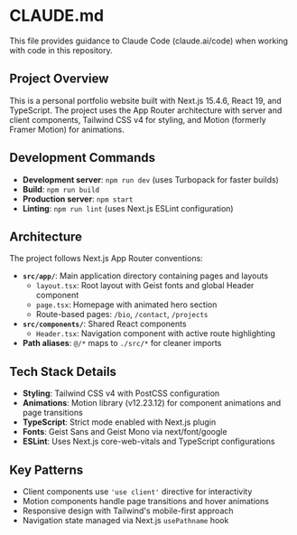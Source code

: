 # CLAUDE.md

This file provides guidance to Claude Code (claude.ai/code) when working with code in this repository.

## Project Overview

This is a personal portfolio website built with Next.js 15.4.6, React 19, and TypeScript. The project uses the App Router architecture with server and client components, Tailwind CSS v4 for styling, and Motion (formerly Framer Motion) for animations.

## Development Commands

- **Development server**: `npm run dev` (uses Turbopack for faster builds)
- **Build**: `npm run build` 
- **Production server**: `npm start`
- **Linting**: `npm run lint` (uses Next.js ESLint configuration)

## Architecture

The project follows Next.js App Router conventions:

- **`src/app/`**: Main application directory containing pages and layouts
  - `layout.tsx`: Root layout with Geist fonts and global Header component
  - `page.tsx`: Homepage with animated hero section
  - Route-based pages: `/bio`, `/contact`, `/projects`
- **`src/components/`**: Shared React components
  - `Header.tsx`: Navigation component with active route highlighting
- **Path aliases**: `@/*` maps to `./src/*` for cleaner imports

## Tech Stack Details

- **Styling**: Tailwind CSS v4 with PostCSS configuration
- **Animations**: Motion library (v12.23.12) for component animations and page transitions
- **TypeScript**: Strict mode enabled with Next.js plugin
- **Fonts**: Geist Sans and Geist Mono via next/font/google
- **ESLint**: Uses Next.js core-web-vitals and TypeScript configurations

## Key Patterns

- Client components use `'use client'` directive for interactivity
- Motion components handle page transitions and hover animations  
- Responsive design with Tailwind's mobile-first approach
- Navigation state managed via Next.js `usePathname` hook